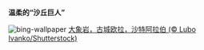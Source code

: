 
**温柔的“沙丘巨人”**

![bing-wallpaper](https://www.bing.com/th?id=OHR.ElephantRock_ZH-CN9293300383_1920x1080.jpg)
[大象岩，古城欧拉，沙特阿拉伯 (© Lubo Ivanko/Shutterstock)](https://www.bing.com/search?q=%E5%8F%A4%E5%9F%8E%E6%AC%A7%E6%8B%89&amp;form=hpcapt&amp;mkt=zh-cn)
  